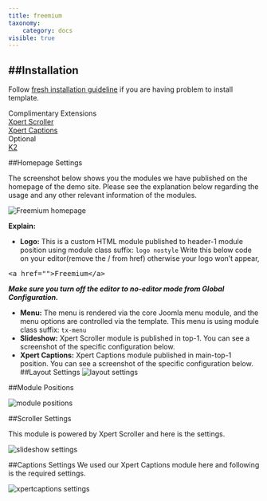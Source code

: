 ```yaml
---
title: freemium
taxonomy:
    category: docs
visible: true
---
```


##Installation
----------
Follow [fresh installation guideline](http://www.themexpert.com/documentation/expose-framework/getting-started) if you are having problem to install template.


<div class="row">
	<div class="col-md-6">
		<div class="panel panel-primary">
  <!-- Default panel contents -->
  <div class="panel-heading">Complimentary Extensions</div>

  <!-- List group -->
  <div class="list-group">
    <div><a class="list-group-item" href="http://www.themexpert.com/joomla/extensions/xpert-scroller">Xpert Scroller</a></div>
    <div><a class="list-group-item" href="http://www.themexpert.com/joomla/extensions/xpert-captions">Xpert Captions</a></div>
  </div>
</div>
	</div>
	<div class="col-md-6">
		<div class="panel panel-default">
  <!-- Default panel contents -->
  <div class="panel-heading">Optional</div>
  <!-- List group -->
  <div class="list-group">
    <div><a  class="list-group-item" href="http://getk2.org/">K2</a></div>
  </div>
</div>
	</div>
</div>

##Homepage Settings

The screenshot below shows you the modules we have published on the homepage of the demo site. Please see the explanation below regarding the usage and any other relevant information of the modules.

![Freemium homepage](freemium_homepage.jpg)

**Explain:**
- **Logo:** This is a custom HTML module published to header-1 module position using module class suffix: ```logo nostyle``` Write this below code on your editor(remove the / from href) otherwise your logo won’t appear, 
<pre class="prettyprint">&lt;a href=""&gt;Freemium&lt;/a&gt;</pre>
***Make sure you turn off the editor to no-editor mode from Global Configuration.***

- **Menu:** The menu is rendered via the core Joomla menu module, and the menu options are controlled via the template. This menu is using module class suffix: `tx-menu`
- **Slideshow:** Xpert Scroller module is published in top-1. You can see a screenshot of the specific configuration below.
- **Xpert Captions:** Xpert Captions module published in main-top-1 position. You can see a screenshot of the specific configuration below.
##Layout Settings
![layout settings](layout_settings.jpg)


##Module Positions

![module positions](module_positions.png)

##Scroller Settings

This module is powered by Xpert Scroller and here is the settings.

![slideshow settings](xpertscroller_setting.jpg)

##Captions Settings
We used our Xpert Captions module here and following is the required settings.

![xpertcaptions settings](xpertcaption_setting.jpg)


